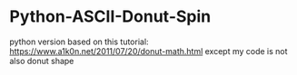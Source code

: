 # Python-ASCII-Donut-Spin
python version based on this tutorial: https://www.a1k0n.net/2011/07/20/donut-math.html
except my code is not also donut shape
